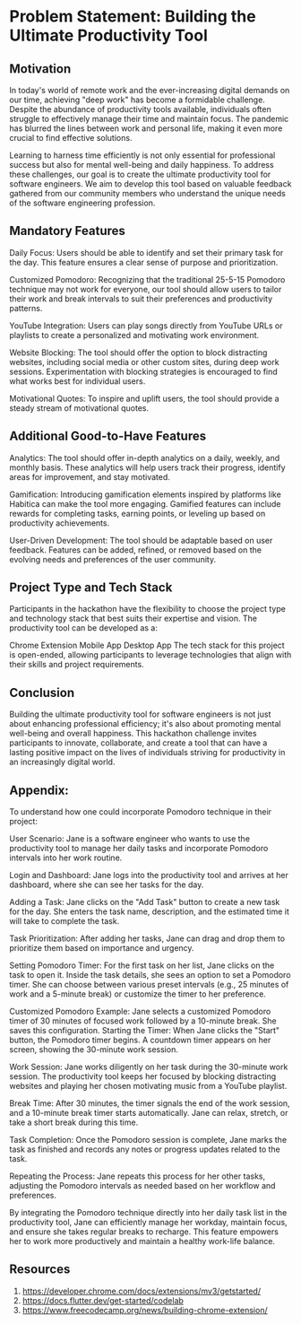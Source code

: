 # Problem Statement: Building the Ultimate Productivity Tool


## Motivation
In today's world of remote work and the ever-increasing digital demands on our time, achieving "deep work" has become a formidable challenge. Despite the abundance of productivity tools available, individuals often struggle to effectively manage their time and maintain focus. The pandemic has blurred the lines between work and personal life, making it even more crucial to find effective solutions.

Learning to harness time efficiently is not only essential for professional success but also for mental well-being and daily happiness. To address these challenges, our goal is to create the ultimate productivity tool for software engineers. We aim to develop this tool based on valuable feedback gathered from our community members who understand the unique needs of the software engineering profession.

## Mandatory Features
Daily Focus: Users should be able to identify and set their primary task for the day. This feature ensures a clear sense of purpose and prioritization.

Customized Pomodoro: Recognizing that the traditional 25-5-15 Pomodoro technique may not work for everyone, our tool should allow users to tailor their work and break intervals to suit their preferences and productivity patterns.

YouTube Integration: Users can play songs directly from YouTube URLs or playlists to create a personalized and motivating work environment.

Website Blocking: The tool should offer the option to block distracting websites, including social media or other custom sites, during deep work sessions. Experimentation with blocking strategies is encouraged to find what works best for individual users.

Motivational Quotes: To inspire and uplift users, the tool should provide a steady stream of motivational quotes.

## Additional Good-to-Have Features
Analytics: The tool should offer in-depth analytics on a daily, weekly, and monthly basis. These analytics will help users track their progress, identify areas for improvement, and stay motivated.

Gamification: Introducing gamification elements inspired by platforms like Habitica can make the tool more engaging. Gamified features can include rewards for completing tasks, earning points, or leveling up based on productivity achievements.

User-Driven Development: The tool should be adaptable based on user feedback. Features can be added, refined, or removed based on the evolving needs and preferences of the user community.

## Project Type and Tech Stack
Participants in the hackathon have the flexibility to choose the project type and technology stack that best suits their expertise and vision. The productivity tool can be developed as a:

Chrome Extension
Mobile App
Desktop App
The tech stack for this project is open-ended, allowing participants to leverage technologies that align with their skills and project requirements.

## Conclusion
Building the ultimate productivity tool for software engineers is not just about enhancing professional efficiency; it's also about promoting mental well-being and overall happiness. This hackathon challenge invites participants to innovate, collaborate, and create a tool that can have a lasting positive impact on the lives of individuals striving for productivity in an increasingly digital world.





## Appendix: 

To understand how one could incorporate Pomodoro technique in their project: 


User Scenario: Jane is a software engineer who wants to use the productivity tool to manage her daily tasks and incorporate Pomodoro intervals into her work routine.

Login and Dashboard: Jane logs into the productivity tool and arrives at her dashboard, where she can see her tasks for the day.

Adding a Task: Jane clicks on the "Add Task" button to create a new task for the day. She enters the task name, description, and the estimated time it will take to complete the task.

Task Prioritization: After adding her tasks, Jane can drag and drop them to prioritize them based on importance and urgency.

Setting Pomodoro Timer: For the first task on her list, Jane clicks on the task to open it. Inside the task details, she sees an option to set a Pomodoro timer. She can choose between various preset intervals (e.g., 25 minutes of work and a 5-minute break) or customize the timer to her preference.

Customized Pomodoro Example: Jane selects a customized Pomodoro timer of 30 minutes of focused work followed by a 10-minute break. She saves this configuration.
Starting the Timer: When Jane clicks the "Start" button, the Pomodoro timer begins. A countdown timer appears on her screen, showing the 30-minute work session.

Work Session: Jane works diligently on her task during the 30-minute work session. The productivity tool keeps her focused by blocking distracting websites and playing her chosen motivating music from a YouTube playlist.

Break Time: After 30 minutes, the timer signals the end of the work session, and a 10-minute break timer starts automatically. Jane can relax, stretch, or take a short break during this time.

Task Completion: Once the Pomodoro session is complete, Jane marks the task as finished and records any notes or progress updates related to the task.

Repeating the Process: Jane repeats this process for her other tasks, adjusting the Pomodoro intervals as needed based on her workflow and preferences.

By integrating the Pomodoro technique directly into her daily task list in the productivity tool, Jane can efficiently manage her workday, maintain focus, and ensure she takes regular breaks to recharge. This feature empowers her to work more productively and maintain a healthy work-life balance.


## Resources

1. https://developer.chrome.com/docs/extensions/mv3/getstarted/
2. https://docs.flutter.dev/get-started/codelab
3. https://www.freecodecamp.org/news/building-chrome-extension/